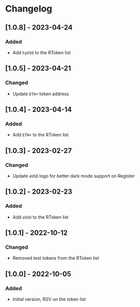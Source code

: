 # Changelog

## [1.0.8] - 2023-04-24

### Added

- Add `hyUSD` to the RToken list

## [1.0.5] - 2023-04-21

### Changed

- Update `ETH+` token address

## [1.0.4] - 2023-04-14

### Added

- Add `ETH+` to the RToken list

## [1.0.3] - 2023-02-27

### Changed

- Update `eUSD` logo for better dark mode support on Register

## [1.0.2] - 2023-02-23

### Added

- Add `eUSD` to the RToken list

## [1.0.1] - 2022-10-12

### Changed

- Removed test tokens from the RToken list

## [1.0.0] - 2022-10-05

### Added

- Initial version, RSV on the token list
